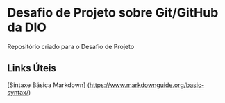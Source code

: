 # Desafio de Projeto sobre Git/GitHub da DIO
Repositório criado para o Desafio de Projeto
## Links Úteis
[Sintaxe Básica Markdown] (https://www.markdownguide.org/basic-syntax/)
